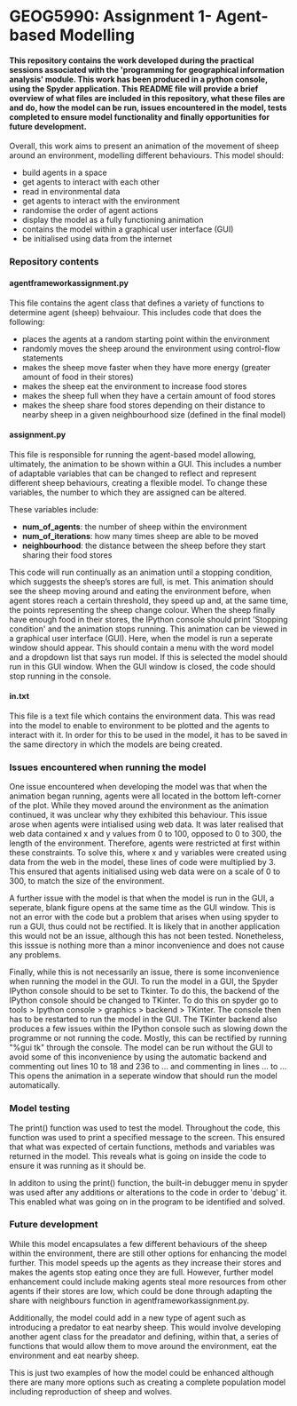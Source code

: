 # GEOG5990: Assignment 1- Agent-based Modelling

#### This repository contains the work developed during the practical sessions associated with the 'programming for geographical information analysis' module. This work has been produced in a python console, using the Spyder application. This README file will provide a brief overview of what files are included in this repository, what these files are and do, how the model can be run, issues encountered in the model, tests completed to ensure model functionality and finally opportunities for future development. 

Overall, this work aims to present an animation of the movement of sheep around an environment, modelling different behaviours. This model should:

* build agents in a space
* get agents to interact with each other
* read in environmental data
* get agents to interact with the environment
* randomise the order of agent actions
* display the model as a fully functioning animation
* contains the model within a graphical user interface (GUI)
* be initialised using data from the internet

### Repository contents

#### agentframeworkassignment.py

This file contains the agent class that defines a variety of functions to determine agent (sheep) behvaiour.
This includes code that does the following:

* places the agents at a random starting point within the environment
* randomly moves the sheep around the environment using control-flow statements
* makes the sheep move faster when they have more energy (greater amount of food in their stores)
* makes the sheep eat the environment to increase food stores
* makes the sheep full when they have a certain amount of food stores
* makes the sheep share food stores depending on their distance to nearby sheep in a given neighbourhood size (defined in the final model)

#### assignment.py

This file is responsible for running the agent-based model allowing, ultimately, the animation to be shown within a GUI. This includes a number of adaptable variables that can be changed to reflect and represent different sheep behaviours, creating a flexible model. To change these variables, the number to which they are assigned can be altered.

These variables include:

* **num_of_agents**: the number of sheep within the environment
* **num_of_iterations**: how many times sheep are able to be moved
* **neighbourhood**: the distance between the sheep before they start sharing their food stores

This code will run continually as an animation until a stopping condition, which suggests the sheep’s stores are full, is met. This animation should see the sheep moving around and eating the environment before, when agent stores reach a certain threshold, they speed up and, at the same time, the points representing the sheep change colour. When the sheep finally have enough food in their stores, the IPython console should print 'Stopping condition' and the animation stops running. This animation can be viewed in a graphical user interface (GUI). Here, when the model is run a seperate window should appear. This should contain a menu with the word model and a dropdown list that says run model. If this is selected the model should run in this GUI window. When the GUI window is closed, the code should stop running in the console.

#### in.txt

This file is a text file which contains the environment data. This was read into the model to enable to environment to be plotted and the agents to interact with it. In order for this to be used in the model, it has to be saved in the same directory in which the models are being created.

### Issues encountered when running the model

One issue encountered when developing the model was that when the animation began running, agents were all located in the bottom left-corner of the plot. While they moved around the environment as the animation continued, it was unclear why they exhibited this behaviour. This issue arose when agents were intialised using web data. It was later realised that web data contained x and y values from 0 to 100, opposed to 0 to 300, the length of the environment. Therefore, agents were restricted at first within these constraints. To solve this, where x and y variables were created using data from the web in the model, these lines of code were multiplied by 3. This ensured that agents initialised using web data were on a scale of 0 to 300, to match the size of the environment.

A further issue with the model is that when the model is run in the GUI, a seperate, blank figure opens at the same time as the GUI window. This is not an error with the code but a problem that arises when using spyder to run a GUI, thus could not be rectified. It is likely that in another application this would not be an issue, although this has not been tested. Nonetheless, this isssue is nothing more than a minor inconvenience and does not cause any problems.

Finally, while this is not necessarily an issue, there is some inconvenience when running the model in the GUI. To run the model in a GUI, the Spyder IPython console should to be set to Tkinter. To do this, the backend of the IPython console should be changed to TKinter. To do this on spyder go to tools > Ipython console > graphics > backend > TKinter. The console then has to be restarted to run the model in the GUI. The TKinter backend also produces a few issues within the IPython console such as slowing down the programme or not running the code. Mostly, this can be rectified by running "%gui tk" through the console. The model can be run without the GUI to avoid some of this inconvenience by using the automatic backend and commenting out lines 10 to 18 and 236 to ... and commenting in lines ... to ... This opens the animation in a seperate window that should run the model automatically.

### Model testing

The print() function was used to test the model. Throughout the code, this function was used to print a specified message to the screen. This ensured that what was expected of certain functions, methods and variables was returned in the model. This reveals what is going on inside the code to ensure it was running as it should be. 

In additon to using the print() function, the built-in debugger menu in spyder was used after any additions or alterations to the code in order to 'debug' it. This enabled what was going on in the program to be identified and solved.

### Future development

While this model encapsulates a few different behaviours of the sheep within the environment, there are still other options for enhancing the model further. 
This model speeds up the agents as they increase their stores and makes the agents stop eating once they are full. However, further model enhancement could include making agents steal more resources from other agents if their stores are low, which could be done through adapting the share with neighbours function in agentframeworkassignment.py.

Additionally, the model could add in a new type of agent such as introducing a predator to eat nearby sheep. This would involve developing another agent class for the preadator and defining, within that, a series of functions that would allow them to move around the environment, eat the environment and eat nearby sheep. 

This is just two examples of how the model could be enhanced although there are many more options such as creating a complete population model including reproduction of sheep and wolves.

